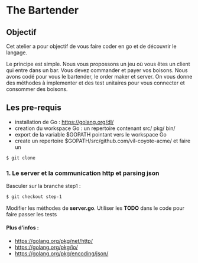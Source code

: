 # The Bartender
## Objectif 
Cet atelier a pour objectif de vous faire coder en go et de découvrir le langage.

Le principe est simple. Nous vous propossons un jeu où vous êtes un client qui entre dans un bar.  Vous devez commander et payer vos boisons. Nous avons codé pour vous le  bartender, le order maker et server. On vous donne des méthodes à implementer et des test unitaires pour vous connecter et consommer des boisons.

## Les pre-requis 
 - installation de Go : https://golang.org/dl/
 - creation du workspace Go : un repertoire contenant src/ pkg/ bin/
 - export de la variable $GOPATH pointant vers le workspace Go
 - create un repertoire $GOPATH/src/github.com/vil-coyote-acme/ et faire un 
 ```sh
$ git clone
```
### 1. Le server et la communication http et parsing json
Basculer sur la branche step1 : 
```sh
$ git checkout step-1
```
Modifier les méthodes de **server.go**. Utiliser les **TODO** dans le code pour faire passer les tests

#### Plus d’infos :
- https://golang.org/pkg/net/http/
- https://golang.org/pkg/io/
- https://golang.org/pkg/encoding/json/

